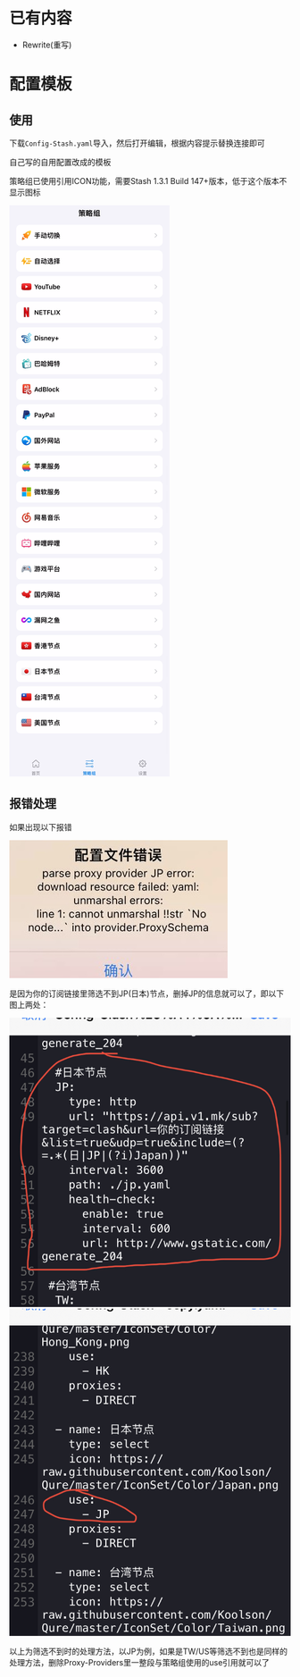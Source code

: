 已有内容
==
- Rewrite(重写)

配置模板
===
使用
---
下载`Config-Stash.yaml`导入，然后打开编辑，根据内容提示替换连接即可

自己写的自用配置改成的模板

策略组已使用引用ICON功能，需要Stash 1.3.1 Build 147+版本，低于这个版本不显示图标

![](https://raw.githubusercontent.com/Infatuation-Fei/explain/main/Picture/Config-Stash.PNG)

报错处理
----
如果出现以下报错

![](https://raw.githubusercontent.com/Infatuation-Fei/explain/main/Picture/cuowu.jpg)

是因为你的订阅链接里筛选不到JP(日本)节点，删掉JP的信息就可以了，即以下图上两处：

![](https://raw.githubusercontent.com/Infatuation-Fei/explain/main/Picture/shan1.jpg)
![](https://raw.githubusercontent.com/Infatuation-Fei/explain/main/Picture/shan.jpg)

以上为筛选不到时的处理方法，以JP为例，如果是TW/US等筛选不到也是同样的处理方法，删除Proxy-Providers里一整段与策略组使用的use引用就可以了
